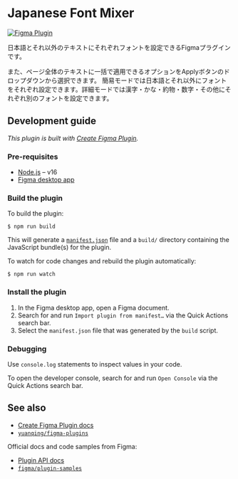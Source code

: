 # Japanese Font Mixer

[![Figma Plugin](https://img.shields.io/badge/figma-Font%20Mixer-green?cacheSeconds=1800)](https://www.figma.com/community/plugin/1119612117220702803)

 日本語とそれ以外のテキストにそれぞれフォントを設定できるFigmaプラグインです。

また、ページ全体のテキストに一括で適用できるオプションをApplyボタンのドロップダウンから選択できます。
 簡易モードでは日本語とそれ以外にフォントをそれぞれ設定できます。詳細モードでは漢字・かな・約物・数字・その他にそれぞれ別のフォントを設定できます。

## Development guide

*This plugin is built with [Create Figma Plugin](https://yuanqing.github.io/create-figma-plugin/).*

### Pre-requisites

- [Node.js](https://nodejs.org) – v16
- [Figma desktop app](https://figma.com/downloads/)

### Build the plugin

To build the plugin:

```
$ npm run build
```

This will generate a [`manifest.json`](https://figma.com/plugin-docs/manifest/) file and a `build/` directory containing the JavaScript bundle(s) for the plugin.

To watch for code changes and rebuild the plugin automatically:

```
$ npm run watch
```

### Install the plugin

1. In the Figma desktop app, open a Figma document.
2. Search for and run `Import plugin from manifest…` via the Quick Actions search bar.
3. Select the `manifest.json` file that was generated by the `build` script.

### Debugging

Use `console.log` statements to inspect values in your code.

To open the developer console, search for and run `Open Console` via the Quick Actions search bar.

## See also

- [Create Figma Plugin docs](https://yuanqing.github.io/create-figma-plugin/)
- [`yuanqing/figma-plugins`](https://github.com/yuanqing/figma-plugins#readme)

Official docs and code samples from Figma:

- [Plugin API docs](https://figma.com/plugin-docs/)
- [`figma/plugin-samples`](https://github.com/figma/plugin-samples#readme)
